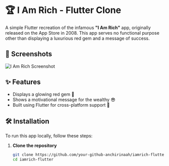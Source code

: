 # 🏆 I Am Rich - Flutter Clone  

A simple Flutter recreation of the infamous **"I Am Rich"** app, originally released on the App Store in 2008. This app serves no functional purpose other than displaying a luxurious red gem and a message of success.  

## 📱 Screenshots  
![I Am Rich Screenshot](assets/screenshot.png)  

## ✨ Features  
- Displays a glowing red gem 💎  
- Shows a motivational message for the wealthy 😎  
- Built using Flutter for cross-platform support 🚀  

## 🛠️ Installation  
To run this app locally, follow these steps:  

1. **Clone the repository**  
   ```sh
   git clone https://github.com/your-github-anchirinaah/iamrich-flutter.git
   cd iamrich-flutter
